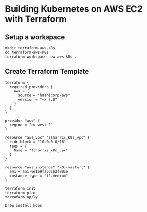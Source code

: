 # Building Kubernetes on AWS EC2 with Terraform

## Setup a workspace
```
mkdir terraform-aws-k8s
cd terraform-aws-k8s
terraform workspace new aws-k8s .
```
## Create Terraform Template
```
terraform {
  required_providers {
    aws = {
      source = "hashicorp/aws"
      version = "~> 3.0"
    }
  }
}

provider "aws" {
  region = "eu-west-2"
}

resource "aws_vpc" "llharris_k8s_vpc" {
  cidr_block = "10.0.0.0/16"
  tags = {
    Name = "llharris_k8s_vpc"
  }
}

resource "aws_instance" "k8s-master1" {
  ami = ami-0e169fa5b2b2f88ae
  instance_type = "t2.medium"
}

```
```
terraform init
terraform plan
terraform apply
```

`brew install kops`


